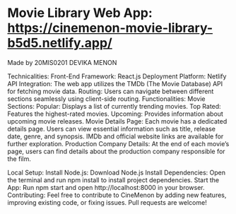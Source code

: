 # Movie Library Web App: https://cinemenon-movie-library-b5d5.netlify.app/

Made by 20MIS0201 DEVIKA MENON

Technicalities:
Front-End Framework: React.js
Deployment Platform: Netlify
API Integration: The web app utilizes the TMDb (The Movie Database) API for fetching movie data.
Routing: Users can navigate between different sections seamlessly using client-side routing.
Functionalities:
Movie Sections:
Popular: Displays a list of currently trending movies.
Top Rated: Features the highest-rated movies.
Upcoming: Provides information about upcoming movie releases.
Movie Details Page:
Each movie has a dedicated details page.
Users can view essential information such as title, release date, genre, and synopsis.
IMDb and official website links are available for further exploration.
Production Company Details:
At the end of each movie’s page, users can find details about the production company responsible for the film.


Local Setup:
Install Node.js: Download Node.js
Install Dependencies: Open the terminal and run npm install to install project dependencies.
Start the App: Run npm start and open http://localhost:8000 in your browser.
Contributing:
Feel free to contribute to CineMenon by adding new features, improving existing code, or fixing issues. Pull requests are welcome!

